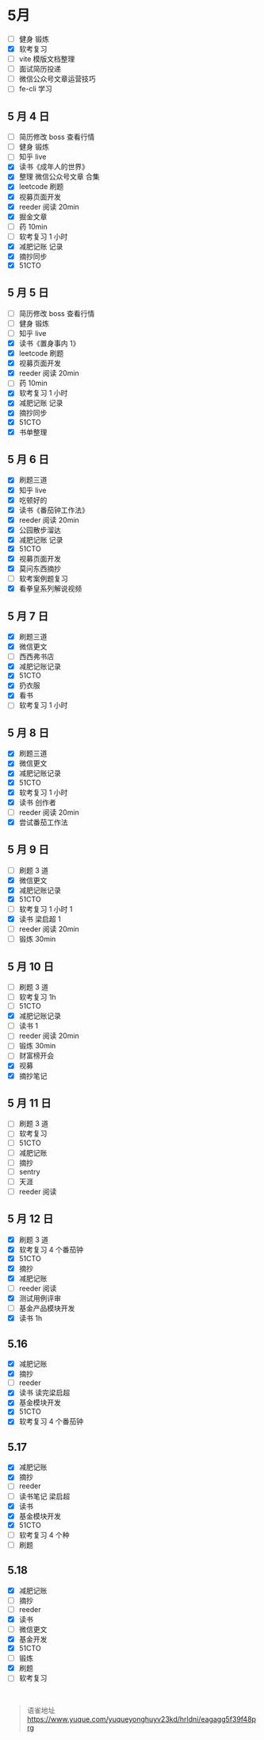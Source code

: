 # 5月
- [ ] 健身 锻炼
- [x] 软考复习
- [ ] vite 模版文档整理
- [ ] 面试简历投递
- [ ] 微信公众号文章运营技巧
- [ ] fe-cli 学习

## 5 月 4 日

- [ ] 简历修改 boss 查看行情
- [ ] 健身 锻炼
- [ ] 知乎 live
- [x] 读书《成年人的世界》
- [x] 整理 微信公众号文章 合集
- [x] leetcode 刷题
- [x] 视募页面开发
- [x] reeder 阅读 20min
- [x] 掘金文章
- [ ] 药 10min
- [ ] 软考复习 1 小时
- [x] 减肥记账 记录
- [x] 摘抄同步
- [x] 51CTO

## 5 月 5 日

- [ ] 简历修改 boss 查看行情
- [ ] 健身 锻炼
- [ ] 知乎 live
- [x] 读书《置身事内 1》
- [x] leetcode 刷题
- [x] 视募页面开发
- [x] reeder 阅读 20min
- [ ] 药 10min
- [x] 软考复习 1 小时
- [x] 减肥记账 记录
- [x] 摘抄同步
- [x] 51CTO
- [x] 书单整理

## 5 月 6 日

- [x] 刷题三道
- [x] 知乎 live
- [x] 吃顿好的
- [x] 读书《番茄钟工作法》
- [x] reeder 阅读 20min
- [x] 公园散步溜达
- [x] 减肥记账 记录
- [x] 51CTO
- [x] 视募页面开发
- [x] 莫问东西摘抄
- [ ] 软考案例题复习
- [x] 看拳皇系列解说视频

## 5 月 7 日

- [x] 刷题三道
- [x] 微信更文
- [ ] 西西弗书店
- [x] 减肥记账记录
- [x] 51CTO
- [x] 扔衣服
- [x] 看书
- [ ] 软考复习 1 小时

## 5 月 8 日

- [x] 刷题三道
- [x] 微信更文
- [x] 减肥记账记录
- [x] 51CTO
- [x] 软考复习 1 小时
- [x] 读书 创作者
- [ ] reeder 阅读 20min
- [x] 尝试番茄工作法

## 5 月 9 日

- [ ] 刷题 3 道
- [x] 微信更文
- [x] 减肥记账记录
- [x] 51CTO
- [ ] 软考复习 1 小时 1
- [x] 读书 梁启超 1
- [ ] reeder 阅读 20min
- [ ] 锻炼 30min

## 5 月 10 日

- [ ] 刷题 3 道
- [ ] 软考复习 1h
- [ ] 51CTO
- [x] 减肥记账记录
- [ ] 读书 1
- [ ] reeder 阅读 20min
- [ ] 锻炼 30min
- [ ] 财富榜开会
- [x] 视募
- [x] 摘抄笔记

## 5 月 11 日

- [ ] 刷题 3 道
- [ ] 软考复习
- [ ] 51CTO
- [ ] 减肥记账
- [ ] 摘抄
- [ ] sentry
- [ ] 天涯
- [ ] reeder 阅读

## 5 月 12 日

- [x] 刷题 3 道
- [x] 软考复习 4 个番茄钟
- [x] 51CTO
- [x] 摘抄
- [x] 减肥记账
- [ ] reeder 阅读
- [x] 测试用例评审
- [ ] 基金产品模块开发
- [x] 读书 1h

## 5.16

- [x] 减肥记账
- [x] 摘抄
- [ ] reeder
- [x] 读书 读完梁启超
- [x] 基金模块开发
- [x] 51CTO
- [x] 软考复习 4 个番茄钟

## 5.17

- [x] 减肥记账
- [x] 摘抄
- [ ] reeder
- [ ] 读书笔记 梁启超
- [x] 读书
- [x] 基金模块开发
- [x] 51CTO
- [ ] 软考复习 4 个种
- [ ] 刷题

## 5.18

- [x] 减肥记账
- [ ] 摘抄
- [ ] reeder
- [x] 读书
- [ ] 微信更文
- [x] 基金开发
- [x] 51CTO
- [ ] 锻炼
- [x] 刷题
- [ ] 软考复习

<br>
  
> 语雀地址 https://www.yuque.com/yuqueyonghuyv23kd/hrldni/eagagg5f39f48prg